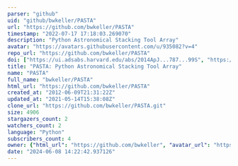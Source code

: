 ```yaml
---
parser: "github"
uid: "github/bwkeller/PASTA"
url: "https://github.com/bwkeller/PASTA"
timestamp: "2022-07-17 17:18:03.269070"
description: "Python Astronomical Stacking Tool Array"
avatar: "https://avatars.githubusercontent.com/u/935082?v=4"
repo_url: "https://github.com/bwkeller/PASTA"
doi: ["https://ui.adsabs.harvard.edu/abs/2014ApJ...787...99S", "https://ui.adsabs.harvard.edu/abs/2018ascl.soft09003K/abstract"]
title: "PASTA: Python Astronomical Stacking Tool Array"
name: "PASTA"
full_name: "bwkeller/PASTA"
html_url: "https://github.com/bwkeller/PASTA"
created_at: "2012-06-09T21:31:22Z"
updated_at: "2021-05-14T15:38:08Z"
clone_url: "https://github.com/bwkeller/PASTA.git"
size: 4906
stargazers_count: 2
watchers_count: 2
language: "Python"
subscribers_count: 4
owner: {"html_url": "https://github.com/bwkeller", "avatar_url": "https://avatars.githubusercontent.com/u/935082?v=4", "login": "bwkeller", "type": "User"}
date: "2024-06-08 14:22:42.937126"
---
```

